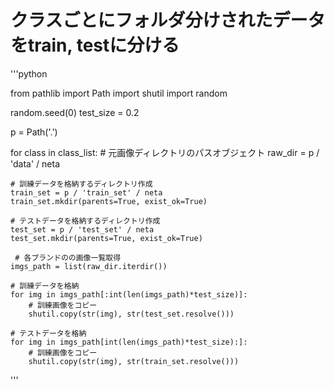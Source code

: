 # クラスごとにフォルダ分けされたデータをtrain, testに分ける

'''python

from pathlib import Path
import shutil
import random

random.seed(0)
test_size = 0.2

p = Path('.')

for class in class_list:
    # 元画像ディレクトリのパスオブジェクト
    raw_dir = p / 'data' / neta

    # 訓練データを格納するディレクトリ作成
    train_set = p / 'train_set' / neta
    train_set.mkdir(parents=True, exist_ok=True)

    # テストデータを格納するディレクトリ作成
    test_set = p / 'test_set' / neta
    test_set.mkdir(parents=True, exist_ok=True)

     # 各ブランドのの画像一覧取得
    imgs_path = list(raw_dir.iterdir())

    # 訓練データを格納
    for img in imgs_path[:int(len(imgs_path)*test_size)]:
        # 訓練画像をコピー
        shutil.copy(str(img), str(test_set.resolve()))

    # テストデータを格納
    for img in imgs_path[int(len(imgs_path)*test_size):]:
        # 訓練画像をコピー
        shutil.copy(str(img), str(train_set.resolve()))

'''
